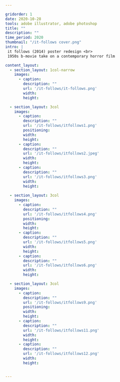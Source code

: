 ```yaml
---

gridorder: 1
date: 2020-10-28
tools: adobe illustrator, adobe photoshop
title: ""
description: ""
time_period: 2020
thumbnail: "/it-follows cover.png"
intro: |
 it follows (2014) poster redesign <br>
 1950s b-movie take on a contemporary horror film

content_layout:
  - section_layout: 1col-narrow
    images:
      - caption:
        description: ""
        url: '/it-follows/it-follows.png'
        width:
        height:

  - section_layout: 3col
    images:
      - caption:
        description: ""
        url: '/it-follows/itfollows1.png'
        positioning: 
        width:
        height:
      - caption:
        description: ""
        url: '/it-follows/itfollows2.jpeg'
        width:
        height:
      - caption:
        description: ""
        url: '/it-follows/itfollows3.png'
        width:
        height:
 
  - section_layout: 3col
    images:
      - caption:
        description: ""
        url: '/it-follows/itfollows4.png'
        positioning: 
        width:
        height:
      - caption:
        description: ""
        url: '/it-follows/itfollows5.png'
        width:
        height:
      - caption:
        description: ""
        url: '/it-follows/itfollows6.png'
        width:
        height:

  - section_layout: 3col
    images:
      - caption:
        description: ""
        url: '/it-follows/itfollows9.png'
        positioning: 
        width:
        height:
      - caption:
        description: ""
        url: '/it-follows/itfollows11.png'
        width:
        height:
      - caption:
        description: ""
        url: '/it-follows/itfollows12.png'
        width:
        height:


---
```

